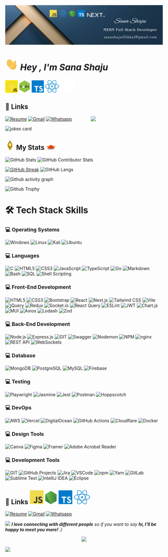 <img src= "./Banner.png" >

# <img src="./animated/hands.gif" height="40"/> ***_Hey , I'm Sana Shaju_***
 <img src="./animated/javascript.gif" height="40" /> <img src="./animated/node.gif" height="40" /> <img src="./svgs/logo-typescript.svg" height="40" /> <img src="./images/react.png" height="40" /> <img src="./images/icons8-next.js-500.png" height="45" width="45" />

## 🔗 Links

[![Resume](https://img.shields.io/badge/Resume-%239146FF.svg?logo=read-the-docs&logoColor=white)](https://drive.google.com/file/d/1oT14O3b8MF8dM-HOF4PlnMeZJNElZU6a/view?usp=sharing) [![Gmail](https://img.shields.io/badge/Gmail-%23FF4500.svg?logo=Gmail&logoColor=white)](mailto:sanashajuillikkal@gmail.com) [![Whatsapp](https://img.shields.io/badge/-WhatsApp-green?logo=WhatsApp&logoColor=white)](https://wa.me/+7736709420) 
<img align='right' src="https://media.giphy.com/media/ieyl9zmCjO4b4t6qoY/giphy.gif" width="230">

![jokes card](https://readme-jokes.vercel.app/api)

## <img src="animated/light_5.gif" height="30px" /> My Stats <img src="animated/loading.gif" height="20px" />

![GitHub Stats](https://github-readme-stats.vercel.app/api?username=sanashaju&show_icons=true&theme=radical)
![GitHub Contributor Stats](https://github-contributor-stats.vercel.app/api?username=sanashaju&limit=5&theme=dark&combine_all_yearly_contributions=true)

[![GitHub Streak](https://nirzak-streak-stats.vercel.app/?user=sanashaju&theme=blueberry&hide_border=false)](https://git.io/streak-stats)
![GitHub Langs](https://github-readme-stats.vercel.app/api/top-langs/?username=sanashaju&layout=compact&theme=blue-green)

![Github activity graph](https://github-readme-activity-graph.vercel.app/graph?username=sanashaju&theme=github-compact)

<!-- ![Github activity graph](https://github-readme-activity-graph.vercel.app/graph?username=abdulvahabaa&theme=github-compact)-->

![Github Trophy](https://github-profile-trophy.vercel.app/?username=sanashaju&theme=discord)

# 🛠️ Tech Stack Skills

### 💻 Operating Systems

![Windows](https://img.shields.io/badge/🪟_Windows-pink?style=flat-square&logo=windows&logoColor=white)
![Linux](https://img.shields.io/badge/_Linux-lightblue?style=flat-square&logo=linux&logoColor=black)
![Kali](https://img.shields.io/badge/_Kali-pastelpurple?style=flat-square&logo=kalilinux&logoColor=white)
![Ubuntu](https://img.shields.io/badge/_Ubuntu-peachpuff?style=flat-square&logo=ubuntu&logoColor=black)

### 💻 Languages

![C](https://img.shields.io/badge/C-B0E0E6?style=flat-square&logo=c&logoColor=black)
![HTML5](https://img.shields.io/badge/HTML5-FFDAB9?style=flat-square&logo=html5&logoColor=black)
![CSS3](https://img.shields.io/badge/CSS3-BFD8FF?style=flat-square&logo=css3&logoColor=black)
![JavaScript](https://img.shields.io/badge/JavaScript-FFFACD?style=flat-square&logo=javascript&logoColor=black)
![TypeScript](https://img.shields.io/badge/TypeScript-D8BFD8?style=flat-square&logo=typescript&logoColor=black)
![Go](https://img.shields.io/badge/Go-C1F0F6?style=flat-square&logo=go&logoColor=black)
![Markdown](https://img.shields.io/badge/Markdown-E6E6FA?style=flat-square&logo=markdown&logoColor=black)
![Bash](https://img.shields.io/badge/Bash-C2F0C2?style=flat-square&logo=gnu-bash&logoColor=black)
![SQL](https://img.shields.io/badge/SQL-D1EEFC?style=flat-square&logo=sqlite&logoColor=black)
![Shell Scripting](https://img.shields.io/badge/Shell_Scripting-FBE7C6?style=flat-square&logo=gnubash&logoColor=black)

### 💻 Front-End Development

![HTML5](https://img.shields.io/badge/HTML5-F7C6C7.svg?style=plastic&logo=html5&logoColor=white)
![CSS3](https://img.shields.io/badge/CSS3-C8DCFF.svg?style=plastic&logo=css3&logoColor=white)
![Bootstrap](https://img.shields.io/badge/Bootstrap-E9D5FF.svg?style=plastic&logo=bootstrap&logoColor=white)
![React](https://img.shields.io/badge/React-C2F5FF.svg?style=plastic&logo=react&logoColor=black)
![Next.js](https://img.shields.io/badge/Next.js-F0F0F0.svg?style=plastic&logo=nextdotjs&logoColor=black)
![Tailwind CSS](https://img.shields.io/badge/Tailwind-DCF9FF.svg?style=plastic&logo=tailwindcss&logoColor=black)
![Vite](https://img.shields.io/badge/Vite-DAD9FF.svg?style=plastic&logo=vite&logoColor=black)
![jQuery](https://img.shields.io/badge/jQuery-BFEFFF.svg?style=plastic&logo=jquery&logoColor=black)
![Redux](https://img.shields.io/badge/Redux-E3D5FF.svg?style=plastic&logo=redux&logoColor=white)
![Socket.io](https://img.shields.io/badge/Socket.io-EAEAEA.svg?style=plastic&logo=socketdotio&logoColor=black)
![React Query](https://img.shields.io/badge/React_Query-FFD5D5.svg?style=plastic&logo=reactquery&logoColor=white)
![ESLint](https://img.shields.io/badge/ESLint-E5D8FF.svg?style=plastic&logo=eslint&logoColor=white)
![JWT](https://img.shields.io/badge/JWT-E0E0E0.svg?style=plastic&logo=jsonwebtokens&logoColor=black)
![Chart.js](https://img.shields.io/badge/Chart.js-FFD9E0.svg?style=plastic&logo=chartdotjs&logoColor=white)
![MUI](https://img.shields.io/badge/MUI-C9E2FF.svg?style=plastic&logo=mui&logoColor=white)
![Axios](https://img.shields.io/badge/Axios-DACBFF.svg?style=plastic&logo=axios&logoColor=white)
![Lodash](https://img.shields.io/badge/Lodash-DEDEDE.svg?style=plastic&logo=lodash&logoColor=white)
![Zod](https://img.shields.io/badge/Zod-EBD6FF.svg?style=plastic&logo=zod&logoColor=white)

### 💻 Back-End Development

![Node.js](https://img.shields.io/badge/Node.js-%23A8D5BA.svg?style=flat&logo=nodedotjs&logoColor=white)
![Express.js](https://img.shields.io/badge/Express.js-%23D5C6E0.svg?style=flat&logo=express&logoColor=black)
![GIT](https://img.shields.io/badge/git-%23FFB5A7.svg?style=flat&logo=git&logoColor=white)
![Swagger](https://img.shields.io/badge/Swagger-%23E4F1D0.svg?style=flat&logo=swagger&logoColor=black)
![Nodemon](https://img.shields.io/badge/Nodemon-%23C8E6C9.svg?style=flat&logo=nodemon&logoColor=black)
![NPM](https://img.shields.io/badge/NPM-%23FEC8D8.svg?style=flat&logo=npm&logoColor=white)
![nginx](https://img.shields.io/badge/nginx-%23B9FBC0.svg?style=flat&logo=nginx&logoColor=black)
![REST API](https://img.shields.io/badge/REST_API-%23E0BBE4.svg?style=flat&logo=rest-api&logoColor=black)
![WebSockets](https://img.shields.io/badge/WebSockets-%23CDE7F0.svg?style=flat&logo=websockets&logoColor=black)

### 💻 Database

![MongoDB](https://img.shields.io/badge/MongoDB-%23A3D9A5.svg?style=flat&logo=mongodb&logoColor=white)
![PostgreSQL](https://img.shields.io/badge/PostgreSQL-%23A5B4FC.svg?style=flat&logo=postgresql&logoColor=white)
![MySQL](https://img.shields.io/badge/MySQL-%23B2C4E0.svg?style=flat&logo=mysql&logoColor=white)
![Firebase](https://img.shields.io/badge/Firebase-%23FFE9A7.svg?style=flat&logo=firebase&logoColor=black)

### 💻 Testing

![Playwright](https://img.shields.io/badge/Playwright-%23B3CCE0.svg?style=flat&logo=playwright&logoColor=white)
![Jasmine](https://img.shields.io/badge/Jasmine-%23D6A9D0.svg?style=flat&logo=jasmine&logoColor=white)
![Jest](https://img.shields.io/badge/Jest-%23E6A3A1.svg?style=flat&logo=jest&logoColor=white)
![Postman](https://img.shields.io/badge/Postman-%FFF0E1.svg?style=flat&logo=postman&logoColor=white)
![Hoppscotch](https://img.shields.io/badge/Hoppscotch-%23A7C8FF.svg?style=flat&logo=hoppscotch&logoColor=white)


### 💻 DevOps

![AWS](https://img.shields.io/badge/AWS-%23FFE082.svg?style=flat&logo=aws&logoColor=black)
![Vercel](https://img.shields.io/badge/Vercel-%23BDBDBD.svg?style=flat&logo=vercel&logoColor=white)
![DigitalOcean](https://img.shields.io/badge/DigitalOcean-%2394D3F5.svg?style=flat&logo=digitalocean&logoColor=white)
![GitHub Actions](https://img.shields.io/badge/GitHub_Actions-%2393B8F2.svg?style=flat&logo=githubactions&logoColor=white)
![Cloudflare](https://img.shields.io/badge/Cloudflare-%FFF1C1.svg?style=flat&logo=cloudflare&logoColor=white)
![Docker](https://img.shields.io/badge/Docker-%2396C8EB.svg?style=flat&logo=docker&logoColor=white)


### 💻 Design Tools

![Canva](https://img.shields.io/badge/Canva-%2388BDBC.svg?style=flat&logo=canva&logoColor=white)
![Figma](https://img.shields.io/badge/Figma-%23D77A61.svg?style=flat&logo=figma&logoColor=white)
![Framer](https://img.shields.io/badge/Framer-%2390AFC5.svg?style=flat&logo=framer&logoColor=black)
![Adobe Acrobat Reader](https://img.shields.io/badge/Adobe_Acrobat_Reader-%23B85C5C.svg?style=flat&logo=adobeacrobatreader&logoColor=white)

### 💻 Development Tools

![GIT](https://img.shields.io/badge/git-%23D8A49C.svg?style=flat&logo=git&logoColor=black)
![GitHub Projects](https://img.shields.io/badge/GitHub_Projects-%23C1C1C1.svg?style=flat&logo=github&logoColor=black)
![Jira](https://img.shields.io/badge/Jira-%23ADCBE3.svg?style=flat&logo=jira&logoColor=black)
![VSCode](https://img.shields.io/badge/VSCode-%23B8D8E3.svg?style=flat&logo=visualstudiocode&logoColor=black)
![npm](https://img.shields.io/badge/npm-%23E7A9A9.svg?style=flat&logo=npm&logoColor=black)
![Yarn](https://img.shields.io/badge/Yarn-%23B5D2D9.svg?style=flat&logo=yarn&logoColor=black)
![GitLab](https://img.shields.io/badge/GitLab-%23F8D9A0.svg?style=flat&logo=gitlab&logoColor=black)
![Sublime Text](https://img.shields.io/badge/Sublime_Text-%23FFD59E.svg?style=flat&logo=sublimetext&logoColor=black)
![IntelliJ IDEA](https://img.shields.io/badge/IntelliJ_IDEA-%23BEBEBE.svg?style=flat&logo=intellijidea&logoColor=black)
![Eclipse](https://img.shields.io/badge/Eclipse-%23CCC2E0.svg?style=flat&logo=eclipse&logoColor=black)

## 🔗 Links <img src="svgs/logo-javascript.svg" style="height: 45px;" /> <img src="svgs/logo-nodejs.svg" style="height: 45px;" /> <img src="svgs/logo-typescript.svg" style="height: 45px;" /> <img src="images/react.png" style="height: 45px;" />    

[![Resume](https://img.shields.io/badge/Resume-%239146FF.svg?logo=read-the-docs&logoColor=white)](https://drive.google.com/file/d/1oT14O3b8MF8dM-HOF4PlnMeZJNElZU6a/view?usp=sharing) [![Gmail](https://img.shields.io/badge/Gmail-%23FF4500.svg?logo=Gmail&logoColor=white)](mailto:sanashajuillikkal@gmail.com) [![Whatsapp](https://img.shields.io/badge/-WhatsApp-green?logo=WhatsApp&logoColor=white)](https://wa.me/+7736709420) 

<img src="https://media.giphy.com/media/LnQjpWaON8nhr21vNW/giphy.gif" width="60"> 
<em><b>I love connecting with different people</b> so if you want to say <b>hi, I'll be happy to meet you more!</b> :)</em>

<p>

<p align="center">
  <img src="https://capsule-render.vercel.app/api?type=waving&color=gradient&height=60&section=footer"/>
</p>

[![](https://visitcountpro.netlify.app/api?id=sanashaju&pretty=true)](https://visitcount.itsvg.in)



